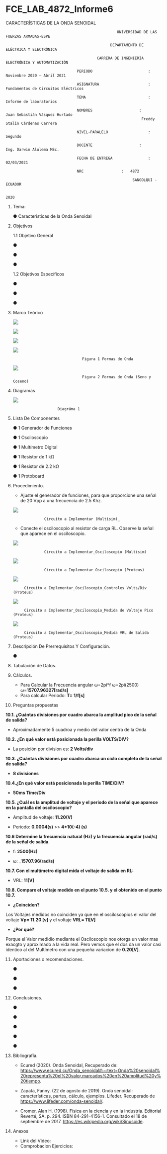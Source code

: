 # FCE_LAB_4872_Informe6
CARACTERÍSTICAS DE LA ONDA SENOIDAL


                                                      UNIVERSIDAD DE LAS FUERZAS ARMADAS-ESPE

                                                   DEPARTAMENTO DE ELÉCTRICA Y ELECTRÓNICA

                                             CARRERA DE INGENIERÍA ELECTRÓNICA Y AUTOMATIZACIÓN

                                    PERIODO        	                :       Noviembre 2020 – Abril 2021

                                    ASIGNATURA     	                :       Fundamentos de Circuitos Eléctricos 

                                    TEMA	                        : 	Informe de laboratorios
 
                                    NOMBRES       	          	:        Juan Sebastián Vásquez Hurtado 
				                                                 Freddy Stalin Cárdenas Carrera 

                                    NIVEL-PARALELO                  :       Segundo

                                    DOCENTE       	 	        :       Ing. Darwin Alulema MSc.

                                    FECHA DE ENTREGA                :       02/03/2021

                                    NRC 				:	4872
 
                                                             SANGOLQUI - ECUADOR

                                                                       2020
								       
								       
1.	Tema: 

	● Caracteristicas de la Onda Senoidal

2.	Objetivos

	1.1 Objetivo General

	●	

	●	

	●	

	1.2 Objetivos Específicos

	●	

	●	

	●	

3.	Marco Teórico 

	![](https://github.com/JuanSVasquezH/FCE_LAB_4872_Informe6/blob/main/Imagenes/MT.png)
	     
	
	![](https://github.com/JuanSVasquezH/FCE_LAB_4872_Informe6/blob/main/Imagenes/MT1.png)
	
	
	![](https://github.com/JuanSVasquezH/FCE_LAB_4872_Informe6/blob/main/Imagenes/F_Onda.png)
	
	
	![](https://github.com/JuanSVasquezH/FCE_LAB_4872_Informe6/blob/main/Imagenes/Formas_de_Onda.png)
	
	                                   Figura 1 Formas de Onda 
	
	
	![](https://github.com/JuanSVasquezH/FCE_LAB_4872_Informe6/blob/main/Imagenes/F1.jpg)
	
	                                   Figura 2 Formas de Onda (Seno y Coseno)
		

4.	Diagramas 
       

	![](https://github.com/JuanSVasquezH/FCE_LAB_4872_Informe6/blob/main/Imagenes/D1.png)

							Diagráma 1 




5.	Lista De Componentes 

	● 1 Generador de Funciones
	
	● 1 Osciloscopio
	
	● 1 Multímetro Digital
	
	● 1 Resistor de 1 kΩ
	
	● 1 Resistor de 2.2 kΩ
	
	● 1 Protoboard

6. Procedimiento.

   - Ajuste el generador de funciones, para que proporcione una señal de 20 Vpp a
una frecuencia de 2.5 Khz.
      
	![](https://github.com/JuanSVasquezH/FCE_LAB_4872_Informe6/blob/main/Imagenes/D1.png)

				     Circuito a Implementar (Multisim)_


   - Conecte el osciloscopio al resistor de carga RL. Observe la señal que aparece en
el osciloscopio.

	![](https://github.com/JuanSVasquezH/FCE_LAB_4872_Informe6/blob/main/Imagenes/Osciloscopio.png)

			         Circuito a Implementar_Osciloscopio (Multisim) 


	![](https://github.com/JuanSVasquezH/FCE_LAB_4872_Informe6/blob/main/Imagenes/o1.png)

			         Circuito a Implementar_Osciloscopio (Proteus) 
				 
				 
	![](https://github.com/JuanSVasquezH/FCE_LAB_4872_Informe6/blob/main/Imagenes/o2.png)

			Circuito a Implementar_Osciloscopio_Controles Volts/Div (Proteus)
				 
				 
	![](https://github.com/JuanSVasquezH/FCE_LAB_4872_Informe6/blob/main/Imagenes/o3.png)

			Circuito a Implementar_Osciloscopio_Medida de Voltaje Pico  (Proteus) 
				 
				 
	![](https://github.com/JuanSVasquezH/FCE_LAB_4872_Informe6/blob/main/Imagenes/o4.png)

			Circuito a Implementar_Osciloscopio_Medida VRL de Salida (Proteus) 

   

7. Descripción De Prerrequisitos Y Configuración.

	●	 


8. Tabulación de Datos.


9. Cálculos.

      - Para Calcular la Frecuencia angular ω=2pi*f
                                            ω=2pi(2500)
                                            ω=__15707.96327[rad/s]__
      -  Para calcular Periodo: __T= 1/f[s]__

10. Preguntas propuestas


   __10.1. ¿Cuántas divisiones por cuadro abarca la amplitud pico de la señal de salida?__
   
   - Aproximadamente 5 cuadroa y medio del valor centra de la Onda 
       
   __10.2. ¿En qué valor está posicionada la perilla VOLTS/DIV?__
   
   - La posición por division es: __2 Volts/div__

   __10.3. ¿Cuántas divisiones por cuadro abarca un ciclo completo de la señal de salida?__
   
   - __8 divisiones__
         
   __10.4.¿En qué valor está posicionada la perilla TIME/DIV?__
   
   - __50ms Time/Div__

   __10.5. ¿Cuál es la amplitud de voltaje y el periodo de la señal que aparece en la pantalla
   del osciloscopio?__

   - Amplitud de voltaje: __11.20(V)__

   - Periodo: __0.0004(s)__  >>  __4*10(-4) (s)__

   __10.6 Determine la frecuencia natural (Hz) y la frecuencia angular (rad/s) de la señal de
   salida.__

   - f: __2500(Hz)__

   - ω: ___15707.96(rad/s)__

   __10.7. Con el multímetro digital mida el voltaje de salida en RL:__ 
   
   - VRL: __11[V]__

   __10.8. Compare el voltaje medido en el punto 10.5. y el obtenido en el punto 10.7.__

   - __¿Coinciden?__

   Los Voltajes medidos no coinciden ya que en el osciloscopios el valor del voltaje __Vp= 11.20 [v]__ 
   y el voltaje __VRL= 11[V]__
   
   - __¿Por qué?__
   
   Porque el Valor medidio mediante el Osciloscopio nos otorga un valor mas exacgto y aproximado a la  vida real.
   Pero vemos que el dos da un valor casi identico al del Multímetro con una pequeña variacion de __0.20[V]__.

11. Aportaciones o recomendaciones. 

	●	

	●	
  
	●	


12. Conclusiones. 

	●	

	●	
  
	●	

	●	

	●	

13. Bibliografía.

       - 	Ecured (2020). Onda Senoidal, Recuperado de: https://www.ecured.cu/Onda_senoidal#:~:text=Onda%20senoidal%20representa%20el%20valor,marcados%20en%20amplitud%20y%20tiempo. 
       
       -	Zapata, Fanny. (22 de agosto de 2019). Onda senoidal: características, partes, cálculo, ejemplos. Lifeder. Recuperado de https://www.lifeder.com/onda-senoidal/. 
	
       -	Cromer, Alan H. (1998). Física en la ciencia y en la industria. Editorial Reverté, SA. p. 294. ISBN 84-291-4156-1. Consultado el 18 de septiembre de 2017.
 https://es.wikipedia.org/wiki/Sinusoide.

14. Anexos

    - Link del Video: 
    - Comprobacion Ejercicios: 





